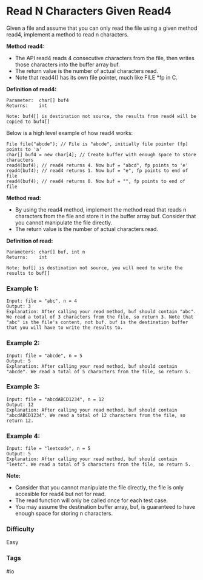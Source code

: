 # Read N Characters Given Read4

Given a file and assume that you can only read the file using a given method read4, implement a method to read n characters.

**Method read4:**

- The API read4 reads 4 consecutive characters from the file, then writes those characters into the buffer array buf.
- The return value is the number of actual characters read.
- Note that read4() has its own file pointer, much like FILE \*fp in C.

**Definition of read4:**

```
Parameter:  char[] buf4
Returns:    int

Note: buf4[] is destination not source, the results from read4 will be copied to buf4[]
```

Below is a high level example of how read4 works:

```
File file("abcde"); // File is "abcde", initially file pointer (fp) points to 'a'
char[] buf4 = new char[4]; // Create buffer with enough space to store characters
read4(buf4); // read4 returns 4. Now buf = "abcd", fp points to 'e'
read4(buf4); // read4 returns 1. Now buf = "e", fp points to end of file
read4(buf4); // read4 returns 0. Now buf = "", fp points to end of file
```

**Method read:**

- By using the read4 method, implement the method read that reads n characters from the file and store it in the buffer array buf. Consider that you cannot manipulate the file directly.
- The return value is the number of actual characters read.

**Definition of read:**

```
Parameters:	char[] buf, int n
Returns:	int

Note: buf[] is destination not source, you will need to write the results to buf[]
```

### Example 1:

```
Input: file = "abc", n = 4
Output: 3
Explanation: After calling your read method, buf should contain "abc". We read a total of 3 characters from the file, so return 3. Note that "abc" is the file's content, not buf. buf is the destination buffer that you will have to write the results to.
```

### Example 2:

```
Input: file = "abcde", n = 5
Output: 5
Explanation: After calling your read method, buf should contain "abcde". We read a total of 5 characters from the file, so return 5.
```

### Example 3:

```
Input: file = "abcdABCD1234", n = 12
Output: 12
Explanation: After calling your read method, buf should contain "abcdABCD1234". We read a total of 12 characters from the file, so return 12.
```

### Example 4:

```
Input: file = "leetcode", n = 5
Output: 5
Explanation: After calling your read method, buf should contain "leetc". We read a total of 5 characters from the file, so return 5.
```

**Note:**

- Consider that you cannot manipulate the file directly, the file is only accesible for read4 but not for read.
- The read function will only be called once for each test case.
- You may assume the destination buffer array, buf, is guaranteed to have enough space for storing n characters.

### Difficulty

Easy

### Tags

#io
